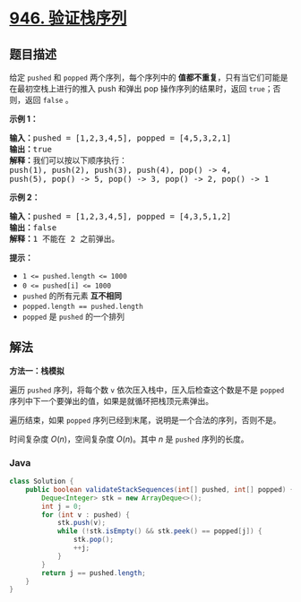 # [946. 验证栈序列](https://leetcode.cn/problems/validate-stack-sequences)

## 题目描述

<p>给定&nbsp;<code>pushed</code>&nbsp;和&nbsp;<code>popped</code>&nbsp;两个序列，每个序列中的 <strong>值都不重复</strong>，只有当它们可能是在最初空栈上进行的推入 push 和弹出 pop 操作序列的结果时，返回 <code>true</code>；否则，返回 <code>false</code>&nbsp;。</p>

<p><strong>示例 1：</strong></p>

<pre>
<strong>输入：</strong>pushed = [1,2,3,4,5], popped = [4,5,3,2,1]
<strong>输出：</strong>true
<strong>解释：</strong>我们可以按以下顺序执行：
push(1), push(2), push(3), push(4), pop() -&gt; 4,
push(5), pop() -&gt; 5, pop() -&gt; 3, pop() -&gt; 2, pop() -&gt; 1
</pre>

<p><strong>示例 2：</strong></p>

<pre>
<strong>输入：</strong>pushed = [1,2,3,4,5], popped = [4,3,5,1,2]
<strong>输出：</strong>false
<strong>解释：</strong>1 不能在 2 之前弹出。
</pre>

<p><strong>提示：</strong></p>

<ul>
	<li><code>1 &lt;= pushed.length &lt;= 1000</code></li>
	<li><code>0 &lt;= pushed[i] &lt;= 1000</code></li>
	<li><code>pushed</code> 的所有元素 <strong>互不相同</strong></li>
	<li><code>popped.length == pushed.length</code></li>
	<li><code>popped</code> 是 <code>pushed</code> 的一个排列</li>
</ul>

## 解法

**方法一：栈模拟**

遍历 `pushed` 序列，将每个数 `v` 依次压入栈中，压入后检查这个数是不是 `popped` 序列中下一个要弹出的值，如果是就循环把栈顶元素弹出。

遍历结束，如果 `popped` 序列已经到末尾，说明是一个合法的序列，否则不是。

时间复杂度 $O(n)$，空间复杂度 $O(n)$。其中 $n$ 是 `pushed` 序列的长度。

### **Java**

```java
class Solution {
    public boolean validateStackSequences(int[] pushed, int[] popped) {
        Deque<Integer> stk = new ArrayDeque<>();
        int j = 0;
        for (int v : pushed) {
            stk.push(v);
            while (!stk.isEmpty() && stk.peek() == popped[j]) {
                stk.pop();
                ++j;
            }
        }
        return j == pushed.length;
    }
}
```
